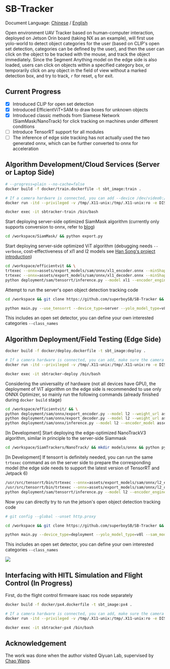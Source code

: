 # SB-Tracker

Document Language: [Chinese](./README_zh.md) / [English](./README.md)

Open environment UAV Tracker based on human-computer interaction, deployed on Jetson Orin board (taking NX as an example), will first use yolo-world to detect object categories for the user (based on CLIP's open set detection, categories can be defined by the user), and then the user can click on the object to be tracked with the mouse, and track the object immediately. Since the Segment Anything model on the edge side is also loaded, users can click on objects within a specified category box, or temporarily click on any object in the field of view without a marked detection box, and try to track, `r` for reset, `q` for exit.

## Current Progress
- [X] Introduced CLIP for open set detection
- [X] Introduced EfficientViT+SAM to draw boxes for unknown objects
- [X] Introduced classic methods from Siamese Network (SiamMask/NanoTrack) for click tracking on machines under different conditions
- [ ] Introduce TensorRT support for all modules
- [ ] The inference of edge side tracking has not actually used the two generated onnx, which can be further converted to onnx for acceleration

## Algorithm Development/Cloud Services (Server or Laptop Side)
```sh
# --progress=plain --no-cache=false
docker build -f docker/train.dockerfile -t sbt_image:train .

# If a camera hardware is connected, you can add --device /dev/video0:/dev/video0
docker run -itd --privileged -v /tmp/.X11-unix:/tmp/.X11-unix:ro -e DISPLAY=$DISPLAY --runtime=nvidia --network=host --ipc host --name=sbtracker-train sbt_image:train /bin/bash

docker exec -it sbtracker-train /bin/bash
```
Start deploying server-side optimized SiamMask algorithm (currently only supports conversion to onnx, refer to [blog](https://vjraj.dev/blog/siammask_onnx_export/))
```sh
cd /workspace/SiamMask/ && python export.py
```
Start deploying server-side optimized ViT algorithm (debugging needs `--verbose`, cost-effectiveness of xl1 and l2 models see [Han Song's project introduction]((https://github.com/mit-han-lab/efficientvit/blob/master/applications/sam.md)))
```sh
cd /workspace/efficientvit && \
trtexec --onnx=assets/export_models/sam/onnx/xl1_encoder.onnx --minShapes=input_image:1x3x1024x1024 --optShapes=input_image:4x3x1024x1024 --maxShapes=input_image:4x3x1024x1024 --saveEngine=assets/export_models/sam/tensorrt/xl1_encoder.engine && \
trtexec --onnx=assets/export_models/sam/onnx/xl1_decoder.onnx --minShapes=point_coords:1x1x2,point_labels:1x1 --optShapes=point_coords:16x2x2,point_labels:16x2 --maxShapes=point_coords:16x2x2,point_labels:16x2 --fp16 --saveEngine=assets/export_models/sam/tensorrt/xl1_decoder.engine && \
python deployment/sam/tensorrt/inference.py --model xl1 --encoder_engine assets/export_models/sam/tensorrt/xl1_encoder.engine --decoder_engine assets/export_models/sam/tensorrt/xl1_decoder.engine --mode point
```
Attempt to run the server's open object detection tracking code
```sh
cd /workspace && git clone https://github.com/superboySB/SB-Tracker && cd SB-Tracker

python main.py --use_tensorrt --device_type=server --yolo_model_type=v8l --sam_model_type=xl1 --class_names="red box,green pencil,white box"
```
This includes an open set detector, you can define your own interested categories `--class_names`

## Algorithm Deployment/Field Testing (Edge Side)
```sh
docker build -f docker/deploy.dockerfile -t sbt_image:deploy .

# If a camera hardware is connected, you can add, make sure the camera is installed:  ls /dev/video*
docker run -itd --privileged -v /tmp/.X11-unix:/tmp/.X11-unix:ro -e DISPLAY=$DISPLAY --runtime=nvidia --device /dev/video0:/dev/video0 --device /dev/snd --device /dev/bus/usb --network=host --ipc host --name=sbtracker-deploy sbt_image:deploy /bin/bash

docker exec -it sbtracker-deploy /bin/bash
```
Considering the universality of hardware (not all devices have GPU), the deployment of ViT algorithm on the edge side is recommended to use only ONNX Optimizer, so mainly run the following commands (already finished during `docker build` stage)
```sh
cd /workspace/efficientvit/ && \
python deployment/sam/onnx/export_encoder.py --model l2 --weight_url assets/checkpoints/sam/l2.pt --output assets/export_models/sam/onnx/l2_encoder.onnx && \ 
python deployment/sam/onnx/export_decoder.py --model l2 --weight_url assets/checkpoints/sam/l2.pt --output assets/export_models/sam/onnx/l2_decoder.onnx --return-single-mask && \
python deployment/sam/onnx/inference.py --model l2 --encoder_model assets/export_models/sam/onnx/l2_encoder.onnx --decoder_model assets/export_models/sam/onnx/l2_decoder.onnx --mode point
```
[In Development] Start deploying the edge-optimized NanoTrackV3 algorithm, similar in principle to the server-side Siammask
```sh
cd /workspace/SiamTrackers/NanoTrack/ && mkdir models/onnx && python pytorch2onnx.py
```
[In Development] If tensorrt is definitely needed, you can run the same `trtexec` command as on the server side to prepare the corresponding model (the edge side needs to support the latest version of TensorRT and Jetpack 6)
```sh
/usr/src/tensorrt/bin/trtexec --onnx=assets/export_models/sam/onnx/l2_encoder.onnx --minShapes=input_image:1x3x512x512 --optShapes=input_image:4x3x512x512 --maxShapes=input_image:4x3x512x512 --saveEngine=assets/export_models/sam/tensorrt/l2_encoder.engine && \
/usr/src/tensorrt/bin/trtexec --onnx=assets/export_models/sam/onnx/l2_decoder.onnx --minShapes=point_coords:1x1x2,point_labels:1x1 --optShapes=point_coords:16x2x2,point_labels:16x2 --maxShapes=point_coords:16x2x2,point_labels:16x2 --fp16 --saveEngine=assets/export_models/sam/tensorrt/l2_decoder.engine && \
python deployment/sam/tensorrt/inference.py --model l2 --encoder_engine assets/export_models/sam/tensorrt/l2_encoder.engine --decoder_engine assets/export_models/sam/tensorrt/l2_decoder.engine --mode point
```
Now you can directly try to run the jetson's open object detection tracking code
```sh
# git config --global --unset http.proxy

cd /workspace && git clone https://github.com/superboySB/SB-Tracker && cd SB-Tracker

python main.py --device_type=deployment --yolo_model_type=v8l --sam_model_type=l2 --class_names="person,computer case,black box"
```
This includes an open set detector, you can define your own interested categories `--class_names`

![](assets/demo.gif)

## Interfacing with HITL Simulation and Flight Control (In Progress)
First, do the flight control firmware isaac ros node separately
```sh
docker build -f docker/px4.dockerfile -t sbt_image:px4 .

# If a camera hardware is connected, you can add, make sure the camera is installed:  ls /dev/video*
docker run -itd --privileged -v /tmp/.X11-unix:/tmp/.X11-unix:ro -e DISPLAY=$DISPLAY --runtime=nvidia --device /dev/video0:/dev/video0 --device /dev/snd --device /dev/bus/usb --network=host --ipc host --name=mypx4 sbt_image:px4 /bin/bash

docker exec -it sbtracker-px4 /bin/bash
```

## Acknowledgement
The work was done when the author visited Qiyuan Lab, supervised by [Chao Wang](https://scholar.google.com/citations?user=qmDGt-kAAAAJ&hl=zh-CN).